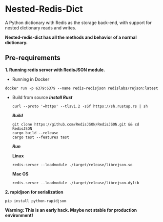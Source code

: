 # Nested-Redis-Dict

A Python dictionary with Redis as the storage back-end, with support for nested dictionary reads and writes.  

**Nested-redis-dict has all the methods and behavior of a normal dictionary.**

 


## Pre-requirements
**1. Running redis server with RedisJSON module.**
  - Running in Docker
  ```
  docker run -p 6379:6379 --name redis-redisjson redislabs/rejson:latest
  ```
  - Build from source
    ***Install Rust***
    ```
    curl --proto '=https' --tlsv1.2 -sSf https://sh.rustup.rs | sh

    ```
    ***Build***
    ```
    git clone https://github.com/RedisJSON/RedisJSON.git && cd RedisJSON
    cargo build --release
    cargo test --features test
    ```
    ***Run***
    
    **Linux**
    ```
    redis-server --loadmodule ./target/release/librejson.so
    ```
    
    **Mac OS**
    ```
    redis-server --loadmodule ./target/release/librejson.dylib
    ```
**2. rapidjson for serialization**
```
pip install python-rapidjson
```


**Warning: This is an early hack. Maybe not stable for production environment!** 
